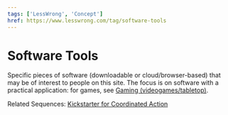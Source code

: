 ```yaml
---
tags: ['LessWrong', 'Concept']
href: https://www.lesswrong.com/tag/software-tools
---
```


# Software Tools
Specific pieces of software (downloadable or cloud/browser-based) that may be of interest to people on this site. The focus is on software with a practical application: for games, see [Gaming (videogames/tabletop)](https://www.lesswrong.com/tag/gaming-videogames-tabletop).

Related Sequences: [Kickstarter for Coordinated Action](https://www.lesswrong.com/s/vz9Zrj3oBGsttG3Jh)


